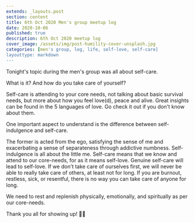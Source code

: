 ```yaml
---
extends: _layouts.post
section: content
title: 6th Oct 2020 Men's group meetup log
date: 2020-10-06
published: true
description: 6th Oct 2020 meetup log
cover_image: /assets/img/post-humility-cover-unsplash.jpg
categories: [men's group, log, life, self-love, self-care]
layouttype: markdown
---
```

Tonight's topic during the men's group was all about self-care.

What is it? And how do you take care of yourself?

Self-care is attending to your core needs, not talking about basic survival needs, but more about how you feel love(d), peace and alive.
Great insights can be found in the 5 languages of love. Go check it out if you don't know about them.

One important aspect to understand is the difference between self-indulgence and self-care.

The former is acted from the ego, satisfying the sense of me and exacerbating a sense of separateness through addictive numbness. Self-indulgence is all about the little me.
Self-care means that we know and attend to our core-needs, for as it means self-love. Genuine self-care will lead to self-love.
If we don't take care of ourselves first, we will never be able to really take care of others, at least not for long. If you are burnout, restless, sick, or resentful, there is no way you can take care of anyone for long.

We need to rest and replenish physically, emotionally, and spiritually as per our core-needs.

Thank you all for showing up! 🙏👊
